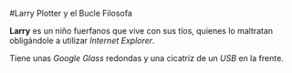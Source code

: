 #Larry Plotter y el Bucle Filosofa

**Larry**  es un niño fuerfanos que vive con sus tíos, quienes lo maltratan obligándole a utilizar *Internet Explorer*.

Tiene unas *Google Glass* redondas y una cicatriz de un *USB* en la frente.
